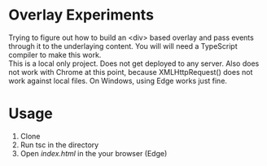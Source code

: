 # Overlay Experiments
Trying to figure out how to build an \<div> based overlay and pass events through it to the underlaying content. You will will need a TypeScript compiler to make this work. <br/>
This is a local only project. Does not get deployed to any server. Also does not work with Chrome at this point, because XMLHttpRequest() does not work against local files. On Windows, using Edge works just fine.

# Usage
1. Clone
2. Run tsc in the directory
3. Open *index.html* in the your browser (Edge) 

